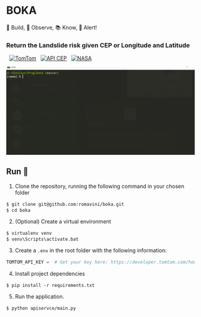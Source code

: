 # BOKA
🌉 Build, 🔎 Observe, 📚 Know, 🚩 Alert!

### Return the Landslide risk given CEP or Longitude and Latitude

&nbsp; [![TomTom](https://img.shields.io/badge/API&nbsp;Documentation-TomTom-red)](https://developer.tomtom.com/search-api/search-api-documentation) &nbsp; [![API CEP](https://img.shields.io/badge/API&nbsp;Documentation-API&nbsp;CEP-purple)](https://apicep.com/api-de-consulta/) &nbsp; [![NASA](https://img.shields.io/badge/GPM&nbsp;Data&nbsp;Directory-NASA-blue)](https://gpm.nasa.gov/data/visualizations/precip-apps)

![BOKA](images/boka.gif)

## Run 🏁

1. Clone the repository, running the following command in your chosen folder
```
$ git clone git@github.com:romavini/boka.git
$ cd boka
```

2. (Optional) Create a virtual environment
```
$ virtualenv venv
$ venv\Scripts\activate.bat
```

3. Create a `.env` in the root folder with the following information:
```python
TOMTOM_API_KEY =  # Get your key here: https://developer.tomtom.com/how-to-get-tomtom-api-key
```

4. Install project dependencies
```
$ pip install -r requirements.txt
```

5. Run the application.
```
$ python apiservce/main.py
```

